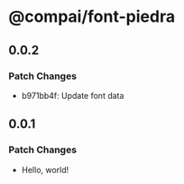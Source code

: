 # @compai/font-piedra

## 0.0.2

### Patch Changes

- b971bb4f: Update font data

## 0.0.1

### Patch Changes

- Hello, world!
